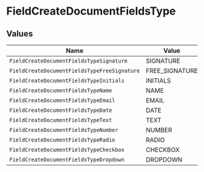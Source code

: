 # FieldCreateDocumentFieldsType


## Values

| Name                                         | Value                                        |
| -------------------------------------------- | -------------------------------------------- |
| `FieldCreateDocumentFieldsTypeSignature`     | SIGNATURE                                    |
| `FieldCreateDocumentFieldsTypeFreeSignature` | FREE_SIGNATURE                               |
| `FieldCreateDocumentFieldsTypeInitials`      | INITIALS                                     |
| `FieldCreateDocumentFieldsTypeName`          | NAME                                         |
| `FieldCreateDocumentFieldsTypeEmail`         | EMAIL                                        |
| `FieldCreateDocumentFieldsTypeDate`          | DATE                                         |
| `FieldCreateDocumentFieldsTypeText`          | TEXT                                         |
| `FieldCreateDocumentFieldsTypeNumber`        | NUMBER                                       |
| `FieldCreateDocumentFieldsTypeRadio`         | RADIO                                        |
| `FieldCreateDocumentFieldsTypeCheckbox`      | CHECKBOX                                     |
| `FieldCreateDocumentFieldsTypeDropdown`      | DROPDOWN                                     |